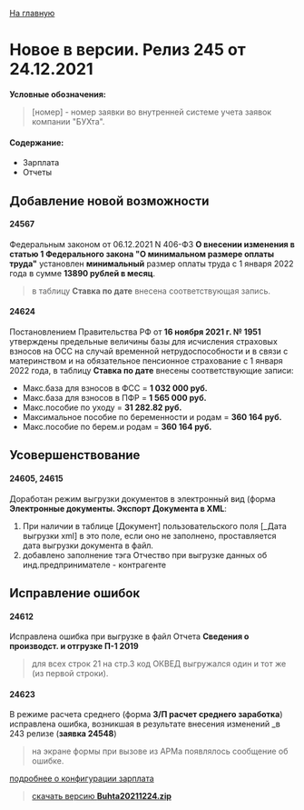 ﻿[На главную](../../index.md)

# Новое  в версии. Релиз 245 от 24.12.2021

**Условные обозначения:**
 >[номер] - номер заявки во внутренней системе учета заявок компании "БУХта".

#### Содержание: 

- Зарплата
- Отчеты

## Добавление новой возможности

#### 24567
Федеральным законом от 06.12.2021 N 406-ФЗ __О внесении изменения в статью 1 Федерального закона "О минимальном размере оплаты труда"__ установлен __минимальный__ размер оплаты труда с 1 января 2022 года в сумме __13890 рублей в месяц__. 
>в таблицу __Ставка по дате__ внесена соответствующая запись.

#### 24624
Постановлением Правительства РФ от __16 ноября 2021 г. № 1951__ утверждены предельные величины базы для исчисления страховых взносов на ОСС на случай временной нетрудоспособности и в связи с материнством и на обязательное пенсионное страхование с 1 января 2022 года,
в таблицу __Ставка по дате__ внесены соответствующие записи: 
- Макс.база для взносов в ФСС = __1 032 000 руб.__
- Макс.база для взносов в ПФР = __1 565 000 руб.__
- Макс.пособие по уходу = __31 282.82 руб.__
- Максимальное пособие по беременности и родам = __360 164 руб.__ 
- Макс.пособие по берем.и родам = __360 164 руб.__


## Усовершенствование

#### 24605, 24615
Доработан режим выгрузки документов в электронный вид (форма __Электронные документы. Экспорт Документа в XML__:
1. При наличии в таблице [Документ] пользовательского поля [_Дата выгрузки xml] в это поле, если оно не заполнено, проставляется дата выгрузки документа в файл.
2. добавлено заполнение тэга Отчество при выгрузке данных об инд.предпринимателе - контрагенте

## Исправление ошибок

#### 24612
Исправлена ошибка при выгрузке в файл Отчета __Сведения о производст. и отгрузке П-1 2019__
>для всех строк 21 на стр.3 код ОКВЕД выгружался один и тот же (из первой строки).

#### 24623
В режиме расчета среднего (форма __З/П расчет среднего заработка__) исправлена ошибка, возникшая в результате внесения изменений _в 243 релизе (__заявка 24548__)
>на экране формы при вызове из АРМа появлялось сообщение об ошибке.

[подробнее о конфигурации зарплата](Стандартная_Зарплата.htm)

>[скачать версию **Buhta20211224.zip**](Buhta20211224.zip)
